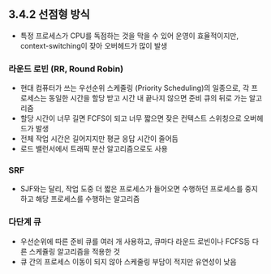## 3.4.2 선점형 방식

- 특정 프로세스가 CPU를 독점하는 것을 막을 수 있어 운영이 효율적이지만, context-switching이 잦아 오버헤드가 많이 발생

### 라운드 로빈 (RR, Round Robin)

- 현대 컴퓨터가 쓰는 우선순위 스케줄링 (Priority Scheduling)의 일종으로, 각 프로세스는 동일한 시간을 할당 받고 시간 내 끝나지 않으면 준비 큐의 뒤로 가는 알고리즘
- 할당 시간이 너무 길면 FCFS이 되고 너무 짧으면 잦은 컨텍스트 스위칭으로 오버헤드가 발생
- 전체 작업 시간은 길어지지만 평균 응답 시간이 줄어듬
- 로드 밸런서에서 트래픽 분산 알고리즘으로도 사용

### SRF

- SJF와는 달리, 작업 도중 더 짧은 프로세스가 들어오면 수행하던 프로세스를 중지하고 해당 프로세스를 수행하는 알고리즘

### 다단계 큐

- 우선순위에 따른 준비 큐를 여러 개 사용하고, 큐마다 라운드 로빈이나 FCFS등 다른 스케쥴링 알고리즘을 적용한 것
- 큐 간의 프로세스 이동이 되지 않아 스케줄링 부담이 적지만 유연성이 낮음
